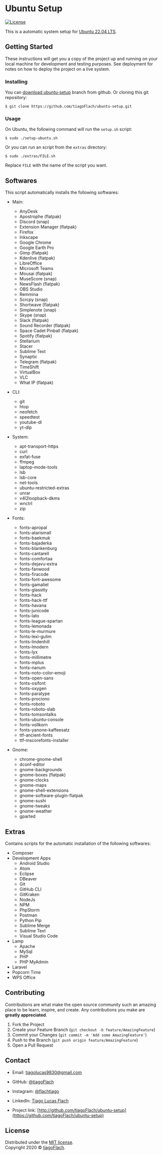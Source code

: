 # Ubuntu Setup

[![License](http://img.shields.io/:license-mit-blue.svg?style=flat-square)](http://badges.mit-license.org)

This is a automatic system setup for [Ubuntu 22.04 LTS](https://releases.ubuntu.com/22.04/).


## Getting Started

These instructions will get you a copy of the project up and running on your local machine for development and testing purposes. See deployment for notes on how to deploy the project on a live system.


### Installing

You can [download ubuntu-setup](https://github.com/tiagoFlach/ubuntu-setup/archive/master.zip) branch from github. Or cloning this git repository:

```shell
$ git clone https://github.com/tiagoFlach/ubuntu-setup.git
```

### Usage

On Ubuntu, the following command will run the `setup.sh` script:

```shell
$ sudo ./setup-ubuntu.sh
```

Or you can run an script from the `extras` directory:

```shell
$ sudo ./extras/FILE.sh
```

Replace `FILE` with the name of the script you want.



## Softwares

This script automatically installs the following softwares:

- Main:
	- AnyDesk
	- Apostrophe (flatpak)
	- Discord (snap)
	- Extension Manager (flatpak)
	- Firefox
	- Inkscape
	- Google Chrome
	- Google Earth Pro
	- Gimp (flatpak)
	- Kdenlive (flatpak)
	- LibreOffice
	- Microsoft Teams
	- Mousai (flatpak)
	- MuseScore (snap)
	- NewsFlash (flatpak)
	- OBS Studio
	- Remmina
	- Scrcpy (snap)
	- Shortwave (flatpak)
	- Simplenote (snap)
	- Skype (snap)
	- Slack (flatpak)
	- Sound Recorder (flatpak)
	- Space Cadet Pinball (flatpak)
	- Spotify (flatpak)
	- Stellarium
	- Stacer
	- Sublime Text
	- Synaptic
	- Telegram (flatpak)
	- TimeShift
	- VirtualBox
	- VLC
	- What IP (flatpak)  

- CLI:
	- git
	- htop
	- neofetch
	- speedtest
	- youtube-dl
	- yt-dlp

- System:
	- apt-transport-https
	- curl
	- exfat-fuse
	- ffmpeg
	- laptop-mode-tools
	- lsb
	- lsb-core
	- net-tools
	- ubuntu-restricted-extras
	- unrar
	- v4l2loopback-dkms
	- wnctrl
	- zip

- Fonts:
	- fonts-apropal
	- fonts-atarismall
	- fonts-baekmuk
	- fonts-bajaderka
	- fonts-blankenburg
	- fonts-cantarell
	- fonts-comfortaa
	- fonts-dejavu-extra
	- fonts-fanwood
	- fonts-firacode
	- fonts-font-awesome
	- fonts-gamaliel
	- fonts-glasstty
	- fonts-hack
	- fonts-hack-ttf
	- fonts-havana
	- fonts-junicode
	- fonts-lato
	- fonts-league-spartan
	- fonts-lemonada
	- fonts-le-murmure
	- fonts-lexi-gulim
	- fonts-lindenhill
	- fonts-lmodern
	- fonts-lyx
	- fonts-millimetre
	- fonts-mplus
	- fonts-nanum
	- fonts-noto-color-emoji
	- fonts-open-sans
	- fonts-osifont
	- fonts-oxygen
	- fonts-paratype
	- fonts-prociono
	- fonts-roboto
	- fonts-roboto-slab
	- fonts-tomsontalks
	- fonts-ubuntu-console
	- fonts-vollkorn
	- fonts-yanone-kaffeesatz
	- ttf-ancient-fonts
	- ttf-mscorefonts-installer

- Gnome:
	- chrome-gnome-shell
	- dconf-editor
	- gnome-backgrounds
	- gnome-boxes (flatpak)
	- gnome-clocks
	- gnome-maps
	- gnome-shell-extensions
	- gnome-software-plugin-flatpak
	- gnome-sushi
	- gnome-tweaks
	- gnome-weather
	- gparted


## Extras

Contains scripts for the automatic installation of the following softwares:

- Composer
- Development Apps
	- Android Studio
	- Atom
	- Eclipse
	- DBeaver
	- Git
	- GitHub CLI
	- GitKraken
	- NodeJs
	- NPM
	- PhpStorm
	- Postman
	- Python Pip
	- Sublime Merge
	- Sublime Text
	- Visual Studio Code
- Lamp
	- Apache
	- MySql
	- PHP
	- PHP MyAdmin
- Laravel
- Popcorn Time
- WPS Office



## Contributing

Contributions are what make the open source community such an amazing place to be learn, inspire, and create. Any contributions you make are **greatly appreciated**.

1. Fork the Project
2. Create your Feature Branch (`git checkout -b feature/AmazingFeature`)
3. Commit your Changes (`git commit -m 'Add some AmazingFeature'`)
4. Push to the Branch (`git push origin feature/AmazingFeature`)
5. Open a Pull Request



## Contact

- Email: tiagolucas9830@gmail.com
- GitHub: [@tiagoFlach](https://github.com/tiagoFlach)
- Instagram: [@flachtiago](https://instagram.com/flachtiago)
- LinkedIn: [Tiago Lucas Flach](https://linkedin.com/in/tiago-lucas-flach-585033121/)


- Project link: [http://github.com/tiagoFlach/ubuntu-setup](https://github.com/tiagoFlach/ubuntu-setup)


## License

Distributed under the [MIT license](https://mit-license.org/).  
Copyright 2020 © [tiagoFlach](https://github.com/tiagoFlach).
